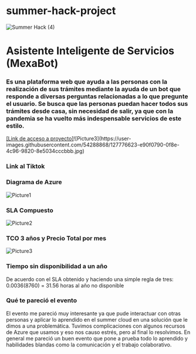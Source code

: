 # summer-hack-project

![Summer Hack (4)](https://user-images.githubusercontent.com/9124597/127756851-c8627116-f177-4198-966d-9003016d2060.png)

# Asistente Inteligente de Servicios (MexaBot)

### Es una plataforma web que ayuda a las personas con la realización de sus trámites mediante la ayuda de un bot que responde a diversas perguntas relacionadas a lo que pregunte el usuario. Se busca que las personas puedan hacer todos sus trámites desde casa, sin necesidad de salir, ya que con la pandemia se ha vuelto más indespensable servicios de este estilo.
<p><a href="https://optimusprime.azurewebsites.net/" target="_blank"> [Link de acceso a proyecto]</a>![Picture3](https://user-images.githubusercontent.com/54288868/127776623-e90f0790-0f8e-4c96-9820-8e5034cccbbb.jpg)
</p>

### Link al Tiktok

### Diagrama de Azure
![Picture1](https://user-images.githubusercontent.com/54288868/127776306-6dd036f0-e509-4aa8-bf99-b4e3e7638c79.png)

### SLA Compuesto
![Picture2](https://user-images.githubusercontent.com/54288868/127776413-997e9e3b-5282-4e25-a2f8-09261f7113bc.png)

### TCO 3 años y Precio Total por mes
![Picture3](https://user-images.githubusercontent.com/54288868/127776632-f282094c-01dc-4982-9a74-5295f8e7e608.jpg)


### Tiempo sin disponibilidad a un año

De acuerdo con el SLA obtenido y haciendo una simple regla de tres: 0.0036(8760) = 31.56 horas al año no disponible

### Qué te pareció el evento

El evento me pareció muy interesante ya que pude interactuar con otras personas y aplicar lo aprendido en el summer cloud en una solución que le dimos a una problemática.
Tuvimos complicaciones con algunos recursos de Azure que usamos y eso nos causo estrés, pero al final lo resolvimos. En general me pareció un buen evento que pone a prueba todo lo aprendido y habilidades blandas como la comunicación y el trabajo colaborativo.
